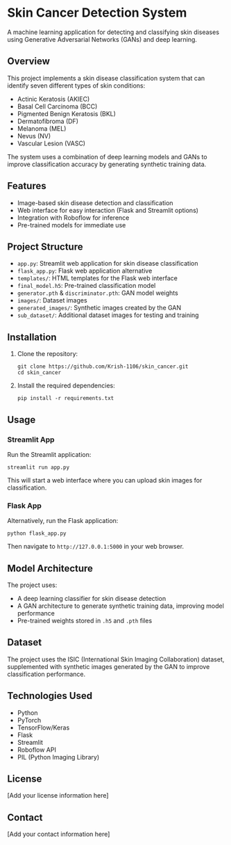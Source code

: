 # Skin Cancer Detection System

A machine learning application for detecting and classifying skin diseases using Generative Adversarial Networks (GANs) and deep learning.

## Overview

This project implements a skin disease classification system that can identify seven different types of skin conditions:

- Actinic Keratosis (AKIEC)
- Basal Cell Carcinoma (BCC)
- Pigmented Benign Keratosis (BKL)
- Dermatofibroma (DF)
- Melanoma (MEL)
- Nevus (NV)
- Vascular Lesion (VASC)

The system uses a combination of deep learning models and GANs to improve classification accuracy by generating synthetic training data.

## Features

- Image-based skin disease detection and classification
- Web interface for easy interaction (Flask and Streamlit options)
- Integration with Roboflow for inference
- Pre-trained models for immediate use

## Project Structure

- `app.py`: Streamlit web application for skin disease classification
- `flask_app.py`: Flask web application alternative
- `templates/`: HTML templates for the Flask web interface
- `final_model.h5`: Pre-trained classification model
- `generator.pth` & `discriminator.pth`: GAN model weights
- `images/`: Dataset images
- `generated_images/`: Synthetic images created by the GAN
- `sub_dataset/`: Additional dataset images for testing and training

## Installation

1. Clone the repository:
   ```
   git clone https://github.com/Krish-1106/skin_cancer.git
   cd skin_cancer
   ```

2. Install the required dependencies:
   ```
   pip install -r requirements.txt
   ```

## Usage

### Streamlit App

Run the Streamlit application:

```
streamlit run app.py
```

This will start a web interface where you can upload skin images for classification.

### Flask App

Alternatively, run the Flask application:

```
python flask_app.py
```

Then navigate to `http://127.0.0.1:5000` in your web browser.

## Model Architecture

The project uses:
- A deep learning classifier for skin disease detection
- A GAN architecture to generate synthetic training data, improving model performance
- Pre-trained weights stored in `.h5` and `.pth` files

## Dataset

The project uses the ISIC (International Skin Imaging Collaboration) dataset, supplemented with synthetic images generated by the GAN to improve classification performance.

## Technologies Used

- Python
- PyTorch
- TensorFlow/Keras
- Flask
- Streamlit
- Roboflow API
- PIL (Python Imaging Library)

## License

[Add your license information here]

## Contact

[Add your contact information here]